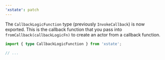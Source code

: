 ```yaml
---
'xstate': patch
---
```


The `CallbackLogicFunction` type (previously `InvokeCallback`) is now exported. This is the callback function that you pass into `fromCallback(callbackLogicFn)` to create an actor from a callback function.

```ts
import { type CallbackLogicFunction } from 'xstate';

// ...
```
